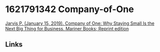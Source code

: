 # 1621791342 Company-of-One

[Jarvis P. (January 15, 2019). Company of One: Why Staying Small Is the Next Big Thing for Business. Mariner Books; Reprint edition](https://www.amazon.com/dp/B078962RHQ)   





## Links
